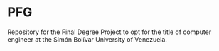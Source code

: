 # PFG
Repository for the Final Degree Project to opt for the title of computer engineer at the Simón Bolívar University of Venezuela.
